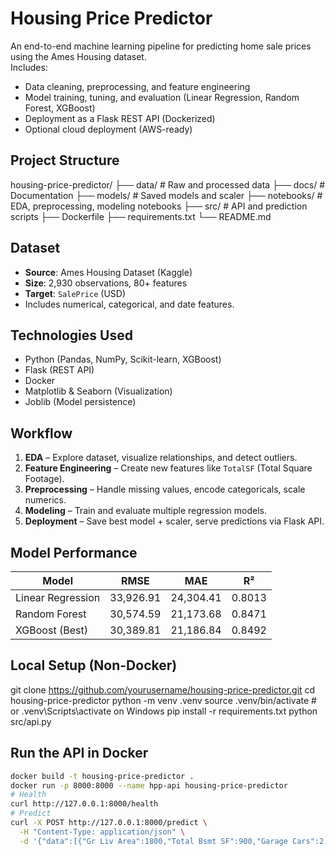 # Housing Price Predictor

An end-to-end machine learning pipeline for predicting home sale prices using the Ames Housing dataset.  
Includes:
- Data cleaning, preprocessing, and feature engineering
- Model training, tuning, and evaluation (Linear Regression, Random Forest, XGBoost)
- Deployment as a Flask REST API (Dockerized)
- Optional cloud deployment (AWS-ready)

## Project Structure
housing-price-predictor/
├── data/               # Raw and processed data
├── docs/               # Documentation
├── models/             # Saved models and scaler
├── notebooks/          # EDA, preprocessing, modeling notebooks
├── src/                # API and prediction scripts
├── Dockerfile
├── requirements.txt
└── README.md

## Dataset
- **Source**: Ames Housing Dataset (Kaggle)
- **Size**: 2,930 observations, 80+ features
- **Target**: `SalePrice` (USD)
- Includes numerical, categorical, and date features.

## Technologies Used
- Python (Pandas, NumPy, Scikit-learn, XGBoost)
- Flask (REST API)
- Docker
- Matplotlib & Seaborn (Visualization)
- Joblib (Model persistence)

## Workflow
1. **EDA** – Explore dataset, visualize relationships, and detect outliers.
2. **Feature Engineering** – Create new features like `TotalSF` (Total Square Footage).
3. **Preprocessing** – Handle missing values, encode categoricals, scale numerics.
4. **Modeling** – Train and evaluate multiple regression models.
5. **Deployment** – Save best model + scaler, serve predictions via Flask API.

## Model Performance
| Model              | RMSE     | MAE     | R²     |
|--------------------|----------|---------|--------|
| Linear Regression  | 33,926.91| 24,304.41 | 0.8013 |
| Random Forest      | 30,574.59| 21,173.68 | 0.8471 |
| XGBoost (Best)     | 30,389.81| 21,186.84 | 0.8492 |

## Local Setup (Non-Docker)
git clone https://github.com/yourusername/housing-price-predictor.git
cd housing-price-predictor
python -m venv .venv
source .venv/bin/activate   # or .venv\Scripts\activate on Windows
pip install -r requirements.txt
python src/api.py

## Run the API in Docker
```bash
docker build -t housing-price-predictor .
docker run -p 8000:8000 --name hpp-api housing-price-predictor
# Health
curl http://127.0.0.1:8000/health
# Predict
curl -X POST http://127.0.0.1:8000/predict \
  -H "Content-Type: application/json" \
  -d '{"data":[{"Gr Liv Area":1800,"Total Bsmt SF":900,"Garage Cars":2,"Overall Qual":7,"Year Built":2005,"Yr Sold":2010}]}'